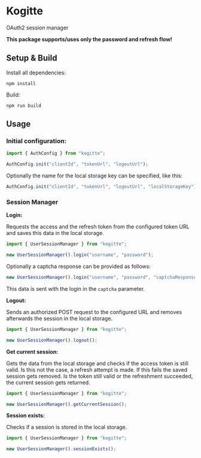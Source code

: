 # Kogitte

OAuth2 session manager

**This package supports/uses only the password and refresh flow!**

## Setup & Build
Install all dependencies:
```
npm install
```

Build:
```
npm run build
```

## Usage
### Initial configuration:
```ts
import { AuthConfig } from "kogitte";

AuthConfig.init("clientId", "tokenUrl", "logoutUrl");
```
Optionally the name for the local storage key can be specified, like this:

```ts
AuthConfig.init("clientId", "tokenUrl", "logoutUrl", "localStorageKey");
```

### Session Manager
**Login:**

Requests the access and the refresh token from the configured token URL and saves this data in the local storage.
```ts
import { UserSessionManager } from "kogitte";

new UserSessionManager().login("username", "password");
```
Optionally a captcha response can be provided as follows:

```ts
new UserSessionManager().login("username", "password", "captchaResponse");
```
This data is sent with the login in the `captcha` parameter.

**Logout:**

Sends an authorized POST request to the configured URL and removes afterwards the session in the local storage.
```ts
import { UserSessionManager } from "kogitte";

new UserSessionManager().logout();
```

**Get current session:**

Gets the data from the local storage and checks if the access token is still valid. Is this not the case, a refresh attempt is made.
If this fails the saved session gets removed. Is the token still valid or the refreshment succeeded, the current session gets returned.
```ts
import { UserSessionManager } from "kogitte";

new UserSessionManager().getCurrentSession();
```

**Session exists:**

Checks if a session is stored in the local storage.
```ts
import { UserSessionManager } from "kogitte";

new UserSessionManager().sessionExists();
```
